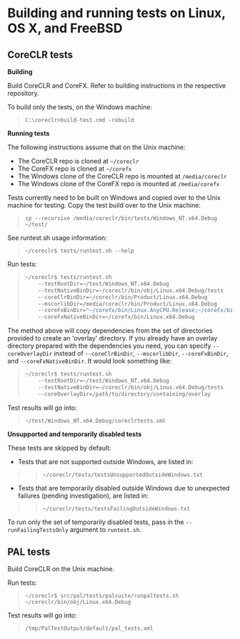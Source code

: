 Building and running tests on Linux, OS X, and FreeBSD
======================================================

CoreCLR tests
-------------

**Building**

Build CoreCLR and CoreFX. Refer to building instructions in the respective repository.

To build only the tests, on the Windows machine:

> `C:\coreclr>build-test.cmd -rebuild`

**Running tests**

The following instructions assume that on the Unix machine:
- The CoreCLR repo is cloned at `~/coreclr`
- The CoreFX repo is cloned at `~/corefx`
- The Windows clone of the CoreCLR repo is mounted at `/media/coreclr`
- The Windows clone of the CoreFX repo is mounted at `/media/corefx`

Tests currently need to be built on Windows and copied over to the Unix machine for testing. Copy the test build over to the Unix machine:

> `cp --recursive /media/coreclr/bin/tests/Windows_NT.x64.Debug ~/test/`

See runtest.sh usage information:

> `~/coreclr$ tests/runtest.sh --help`

Run tests:

> ```bash
> ~/coreclr$ tests/runtest.sh
>     --testRootDir=~/test/Windows_NT.x64.Debug
>     --testNativeBinDir=~/coreclr/bin/obj/Linux.x64.Debug/tests
>     --coreClrBinDir=~/coreclr/bin/Product/Linux.x64.Debug
>     --mscorlibDir=/media/coreclr/bin/Product/Linux.x64.Debug
>     --coreFxBinDir="~/corefx/bin/Linux.AnyCPU.Release;~/corefx/bin/Unix.AnyCPU.Release;~/corefx/bin/AnyOS.AnyCPU.Release"
>     --coreFxNativeBinDir=~/corefx/bin/Linux.x64.Debug
> ```

The method above will copy dependencies from the set of directories provided to create an 'overlay' directory.
If you already have an overlay directory prepared with the dependencies you need, you can specify `--coreOverlayDir`
instead of `--coreClrBinDir`, `--mscorlibDir`, `--coreFxBinDir`, and `--coreFxNativeBinDir`. It would look something like:


> ```bash
> ~/coreclr$ tests/runtest.sh
>     --testRootDir=~/test/Windows_NT.x64.Debug
>     --testNativeBinDir=~/coreclr/bin/obj/Linux.x64.Debug/tests
>     --coreOverlayDir=/path/to/directory/containing/overlay
> ```


Test results will go into:

> `~/test/Windows_NT.x64.Debug/coreclrtests.xml`

**Unsupported and temporarily disabled tests**

These tests are skipped by default:
- Tests that are not supported outside Windows, are listed in:
>> `~/coreclr/tests/testsUnsupportedOutsideWindows.txt`
- Tests that are temporarily disabled outside Windows due to unexpected failures (pending investigation), are listed in:
>> `~/coreclr/tests/testsFailingOutsideWindows.txt`

To run only the set of temporarily disabled tests, pass in the `--runFailingTestsOnly` argument to `runtest.sh`.

PAL tests
---------

Build CoreCLR on the Unix machine.

Run tests:

> `~/coreclr$ src/pal/tests/palsuite/runpaltests.sh ~/coreclr/bin/obj/Linux.x64.Debug`

Test results will go into:

> `/tmp/PalTestOutput/default/pal_tests.xml`
